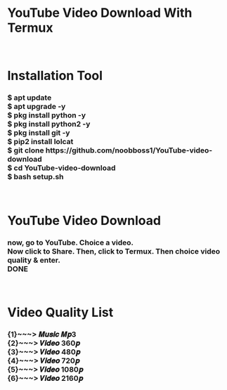 <!-- GITHUB README -->

<h1> YouTube Video Download With Termux </h1><br>

<h1>Installation Tool</h1>

<h3>$ apt update<br>$ apt upgrade -y<br>$ pkg install python -y<br>$ pkg install python2 -y<br>$ pkg install git -y<br>$ pip2 install lolcat<br>$ git clone https://github.com/noobboss1/YouTube-video-download<br>$ cd YouTube-video-download<br>$ bash setup.sh</h3><br>

<h1>YouTube Video Download</h1>

<h3>now, go to YouTube. Choice a video.<br>Now click to Share. Then, click to Termux. Then choice video quality & enter.<br>DONE</h3><br>

<h1>Video Quality List</h1>

<h3>{1}~~~> 𝑴𝒖𝒔𝒊𝒄 𝑴𝒑3<br>{2}~~~> 𝑽𝒊𝒅𝒆𝒐 360𝒑<br>{3}~~~> 𝑽𝒊𝒅𝒆𝒐 480𝒑<br>{4}~~~> 𝑽𝒊𝒅𝒆𝒐 720𝒑<br>{5}~~~> 𝑽𝒊𝒅𝒆𝒐 1080𝒑<br>{6}~~~> 𝑽𝒊𝒅𝒆𝒐 2160𝒑</h3>
